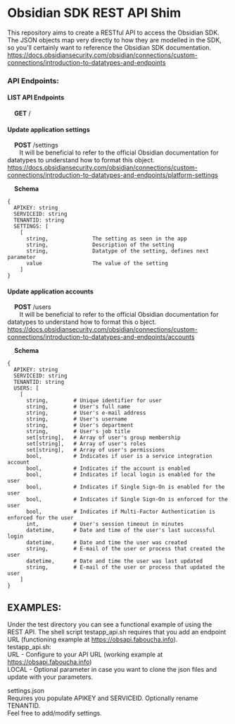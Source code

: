# Obsidian SDK REST API Shim
This repository aims to create a RESTful API to access the Obsidian SDK. The JSON objects map very directly to how they are modelled in the SDK, so you'll certainly want to reference the Obsidian SDK documentation.
https://docs.obsidiansecurity.com/obsidian/connections/custom-connections/introduction-to-datatypes-and-endpoints

### API Endpoints:
#### LIST API Endpoints
&nbsp;&nbsp;&nbsp;&nbsp;**GET** /
#### Update application settings
&nbsp;&nbsp;&nbsp;&nbsp;**POST** /settings  
&nbsp;&nbsp;&nbsp;&nbsp;&nbsp;&nbsp;&nbsp;It will be beneficial to refer to the official Obsidian documentation for datatypes to understand how to format this object. https://docs.obsidiansecurity.com/obsidian/connections/custom-connections/introduction-to-datatypes-and-endpoints/platform-settings

&nbsp;&nbsp;&nbsp;&nbsp;**Schema**  
  
    {  
      APIKEY: string  
      SERVICEID: string  
      TENANTID: string  
      SETTINGS: [  
        [  
          string,              The setting as seen in the app  
          string,              Description of the setting  
          string,              Datatype of the setting, defines next parameter  
          value                The value of the setting  
        ]  
    }  

        
#### Update application accounts
&nbsp;&nbsp;&nbsp;&nbsp;**POST** /users  
&nbsp;&nbsp;&nbsp;&nbsp;&nbsp;&nbsp;&nbsp;It will be beneficial to refer to the
official Obsidian documentation for datatypes to understand how to format this o
bject. https://docs.obsidiansecurity.com/obsidian/connections/custom-connections/introduction-to-datatypes-and-endpoints/accounts

&nbsp;&nbsp;&nbsp;&nbsp;**Schema**

    {
      APIKEY: string
      SERVICEID: string
      TENANTID: string
      USERS: [
        [
          string,        # Unique identifier for user  
          string,        # User's full name  
          string,        # User's e-mail address        
          string,        # User's username  
          string,        # User's department  
          string,        # User's job title  
          set[string],   # Array of user's group membership         
          set[string],   # Array of user's roles         
          set[string],   # Array of user's permissions        
          bool,          # Indicates if user is a service integration account
          bool,          # Indicates if the account is enabled
          bool,          # Indicates if local login is enabled for the user
          bool,          # Indicates if Single Sign-On is enabled for the user
          bool,          # Indicates if Single Sign-On is enforced for the user        
          bool,          # Indicates if Multi-Factor Authentication is enforced for the user  
          int,           # User's session timeout in minutes
          datetime,      # Date and time of the user's last successful login
          datetime,      # Date and time the user was created
          string,        # E-mail of the user or process that created the user
          datetime,      # Date and time the user was last updated
          string,        # E-mail of the user or process that updated the user
        ]
    }


## EXAMPLES:
Under the test directory you can see a functional example of using the REST API.
The shell script testapp_api.sh requires that you add an endpoint URL (functioning example at https://obsapi.faboucha.info).   
testapp_api.sh:  
   URL - Configure to your API URL (working example at https://obsapi.faboucha.info)  
   LOCAL - Optional parameter in case you want to clone the json files and update with your parameters.  

settings.json  
  Requires you populate APIKEY and SERVICEID. Optionally rename TENANTID.  
  Feel free to add/modify settings.  
